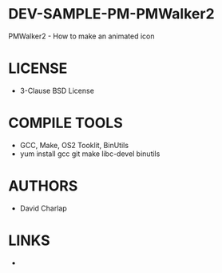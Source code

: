 DEV-SAMPLE-PM-PMWalker2
=======================

PMWalker2 - How to make an animated icon 

LICENSE
===============
* 3-Clause BSD License

COMPILE TOOLS
===============
* GCC, Make, OS2 Tooklit, BinUtils
* yum install gcc git make libc-devel binutils
 
AUTHORS
===============
* David Charlap

LINKS
===============
* 
